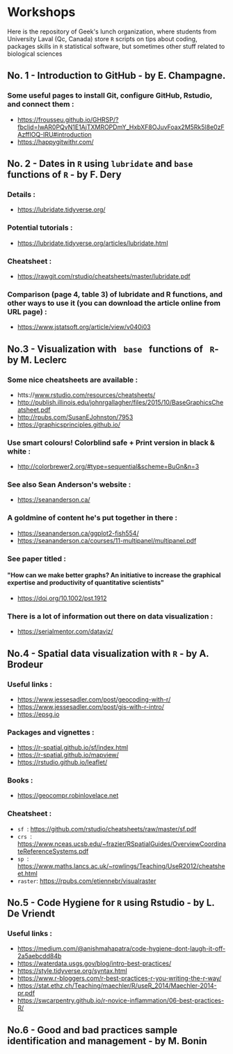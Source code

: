 # Workshops
Here is the repository of Geek's lunch organization, where students from University Laval (Qc, Canada) store <code>R</code> scripts on tips about coding, packages skills in <code>R</code> statistical software, but sometimes other stuff related to biological sciences 


## No. 1 - Introduction to GitHub - by E. Champagne. 
### Some useful pages to install Git, configure GitHub, Rstudio, and connect them :
  - https://frousseu.github.io/GHRSP/?fbclid=IwAR0PQvN1E1AjTXMROPDmY_HxbXF8OJuvFoax2M5Rk5l8e0zFAzffIOQ-IRU#introduction
  - https://happygitwithr.com/
    
## No. 2 - Dates in <code>R</code> using <code>lubridate</code> and <code>base</code> functions of <code>R</code> - by F. Dery
### Details :  
- https://lubridate.tidyverse.org/
### Potential tutorials : 
- https://lubridate.tidyverse.org/articles/lubridate.html
### Cheatsheet : 
- https://rawgit.com/rstudio/cheatsheets/master/lubridate.pdf
### Comparison (page 4, table 3) of lubridate and R functions, and other ways to use it (you can download the article online from URL page) :
- https://www.jstatsoft.org/article/view/v040i03


## No.3 - Visualization with <code> base </code> functions of <code> R</code>- by M. Leclerc

### Some nice cheatsheets are available :
- htts://www.rstudio.com/resources/cheatsheets/
- http://publish.illinois.edu/johnrgallagher/files/2015/10/BaseGraphicsCheatsheet.pdf
- http://rpubs.com/SusanEJohnston/7953
- https://graphicsprinciples.github.io/
### Use smart colours! Colorblind safe + Print version in black & white :
- http://colorbrewer2.org/#type=sequential&scheme=BuGn&n=3
### See also Sean Anderson's website : 
- https://seananderson.ca/
### A goldmine of content he's put together in there :
- https://seananderson.ca/ggplot2-fish554/
- https://seananderson.ca/courses/11-multipanel/multipanel.pdf
### See paper titled :
#### "How can we make better graphs? An initiative to increase the graphical expertise and productivity of quantitative scientists" 
- https://doi.org/10.1002/pst.1912 
### There is a lot of information out there on data visualization :
- https://serialmentor.com/dataviz/


## No.4 - Spatial data visualization with <code>R</code> - by A. Brodeur
### Useful links :
- https://www.jessesadler.com/post/geocoding-with-r/  
- https://www.jessesadler.com/post/gis-with-r-intro/  
- https://epsg.io   

### Packages and vignettes :
- https://r-spatial.github.io/sf/index.html  
- https://r-spatial.github.io/mapview/     
- https://rstudio.github.io/leaflet/    

### Books :
- https://geocompr.robinlovelace.net   

### Cheatsheet : 
- <code>sf    </code>: https://github.com/rstudio/cheatsheets/raw/master/sf.pdf  
- <code>crs   </code>: https://www.nceas.ucsb.edu/~frazier/RSpatialGuides/OverviewCoordinateReferenceSystems.pdf  
- <code>sp    </code>: https://www.maths.lancs.ac.uk/~rowlings/Teaching/UseR2012/cheatsheet.html  
- <code>raster</code>: https://rpubs.com/etiennebr/visualraster  

## No.5 - Code Hygiene for <code>R</code> using Rstudio - by L. De Vriendt
### Useful links :
- https://medium.com/@anishmahapatra/code-hygiene-dont-laugh-it-off-2a5aebcdd84b
- https://waterdata.usgs.gov/blog/intro-best-practices/
- https://style.tidyverse.org/syntax.html
- https://www.r-bloggers.com/r-best-practices-r-you-writing-the-r-way/
- https://stat.ethz.ch/Teaching/maechler/R/useR_2014/Maechler-2014-pr.pdf
- https://swcarpentry.github.io/r-novice-inflammation/06-best-practices-R/

## No.6 - Good and bad practices sample identification and management - by M. Bonin
